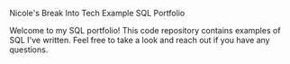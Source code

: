 Nicole's Break Into Tech Example SQL Portfolio

Welcome to my SQL portfolio! This code repository contains examples of SQL I've written. Feel free to take a look and reach out if you have any questions.
